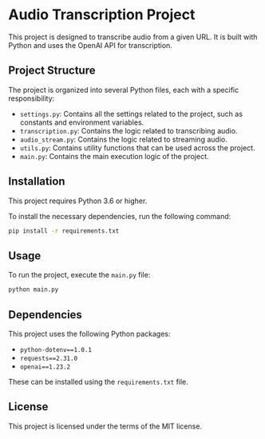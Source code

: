 # Audio Transcription Project

This project is designed to transcribe audio from a given URL. It is built with Python and uses the OpenAI API for
transcription.

## Project Structure

The project is organized into several Python files, each with a specific responsibility:

- `settings.py`: Contains all the settings related to the project, such as constants and environment variables.
- `transcription.py`: Contains the logic related to transcribing audio.
- `audio_stream.py`: Contains the logic related to streaming audio.
- `utils.py`: Contains utility functions that can be used across the project.
- `main.py`: Contains the main execution logic of the project.

## Installation

This project requires Python 3.6 or higher.

To install the necessary dependencies, run the following command:

```bash
pip install -r requirements.txt
```

## Usage

To run the project, execute the `main.py` file:

```bash
python main.py
```

## Dependencies

This project uses the following Python packages:

- `python-dotenv==1.0.1`
- `requests==2.31.0`
- `openai==1.23.2`

These can be installed using the `requirements.txt` file.

## License

This project is licensed under the terms of the MIT license.
